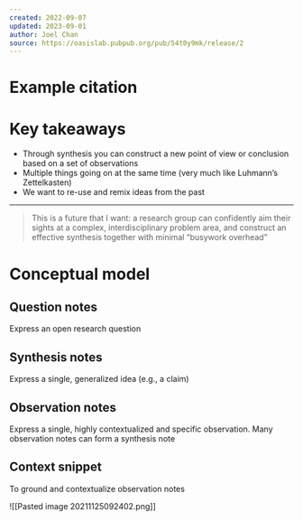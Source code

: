 ```yaml
---
created: 2022-09-07
updated: 2023-09-01
author: Joel Chan
source: https://oasislab.pubpub.org/pub/54t0y9mk/release/2
---
```

# Example citation


# Key takeaways
* Through synthesis you can construct a new point of view or conclusion based on a set of observations
* Multiple things going on at the same time (very much like Luhmann’s Zettelkasten)
* We want to re-use and remix ideas from the past

---

> This is a future that I want: a research group can confidently aim their sights at a complex, interdisciplinary problem area, and construct an effective synthesis together with minimal “busywork overhead”

# Conceptual model

## Question notes

Express an open research question

## Synthesis notes

Express a single, generalized idea (e.g., a claim)

## Observation notes

Express a single, highly contextualized and specific observation. Many observation notes can form a synthesis note

## Context snippet

To ground and contextualize observation notes

![[Pasted image 20211125092402.png]]